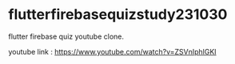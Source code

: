 # flutterfirebasequizstudy231030

flutter firebase quiz youtube clone. 

youtube link : https://www.youtube.com/watch?v=ZSVnIphlGKI
